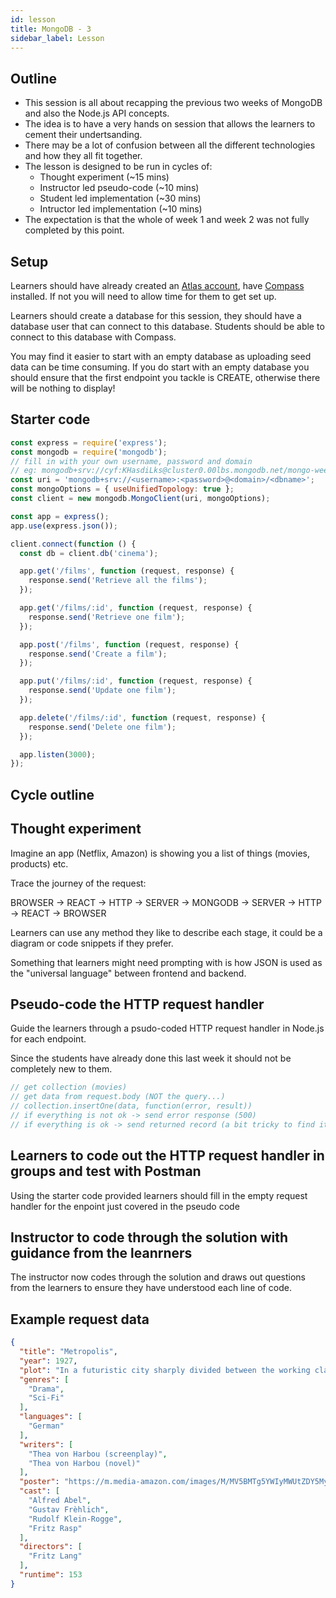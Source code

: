 ```yaml
---
id: lesson
title: MongoDB - 3
sidebar_label: Lesson
---
```


## Outline

- This session is all about recapping the previous two weeks of MongoDB and also the Node.js API concepts.
- The idea is to have a very hands on session that allows the learners to cement their undertsanding.
- There may be a lot of confusion between all the different technologies and how they all fit together.
- The lesson is designed to be run in cycles of:
  - Thought experiment (~15 mins)
  - Instructor led pseudo-code (~10 mins)
  - Student led implementation (~30 mins)
  - Intructor led implementation (~10 mins)
- The expectation is that the whole of week 1 and week 2 was not fully completed by this point.


## Setup

Learners should have already created an [Atlas account](https://www.mongodb.com/cloud/atlas), have [Compass](https://www.mongodb.com/products/compass) installed. If not you will need to allow time for them to get set up.

Learners should create a database for this session, they should have a database user that can connect to this database. Students should be able to connect to this database with Compass.

You may find it easier to start with an empty database as uploading seed data can be time consuming. If you do start with an empty database you should ensure that the first endpoint you tackle is CREATE, otherwise there will be nothing to display!


## Starter code

```js
const express = require('express');
const mongodb = require('mongodb');
// fill in with your own username, password and domain
// eg: mongodb+srv://cyf:KHasdiLks@cluster0.00lbs.mongodb.net/mongo-week3
const uri = 'mongodb+srv://<username>:<password>@<domain>/<dbname>';
const mongoOptions = { useUnifiedTopology: true };
const client = new mongodb.MongoClient(uri, mongoOptions);

const app = express();
app.use(express.json());

client.connect(function () {
  const db = client.db('cinema');

  app.get('/films', function (request, response) {
    response.send('Retrieve all the films');
  });

  app.get('/films/:id', function (request, response) {
    response.send('Retrieve one film');
  });

  app.post('/films', function (request, response) {
    response.send('Create a film');
  });

  app.put('/films/:id', function (request, response) {
    response.send('Update one film');
  });

  app.delete('/films/:id', function (request, response) {
    response.send('Delete one film');
  });

  app.listen(3000);
});
```


## Cycle outline

Thought experiment
------------------

Imagine an app (Netflix, Amazon) is showing you a list of things (movies, products) etc.

Trace the journey of the request:

BROWSER -> REACT -> HTTP -> SERVER -> MONGODB -> SERVER -> HTTP -> REACT -> BROWSER

Learners can use any method they like to describe each stage, it could be a diagram or code snippets if they prefer.

Something that learners might need prompting with is how JSON is used as the "universal language" between frontend and backend.


Pseudo-code the HTTP request handler
------------------------------------

Guide the learners through a psudo-coded HTTP request handler in Node.js for each endpoint.

Since the students have already done this last week it should not be completely new to them.

```js
// get collection (movies)
// get data from request.body (NOT the query...)
// collection.insertOne(data, function(error, result))
// if everything is not ok -> send error response (500)
// if everything is ok -> send returned record (a bit tricky to find it...)
```


Learners to code out the HTTP request handler in groups and test with Postman
------------------------------------------------------------------------------

Using the starter code provided learners should fill in the empty request handler for the enpoint just covered in the pseudo code


Instructor to code through the solution with guidance from the leanrners
------------------------------------------------------------------------

The instructor now codes through the solution and draws out questions from the learners to ensure they have understood each line of code.


## Example request data

```json
{
  "title": "Metropolis",
  "year": 1927,
  "plot": "In a futuristic city sharply divided between the working class and the city planners, the son of the city's mastermind falls in love with a working class prophet who predicts the coming of a savior to mediate their differences.",
  "genres": [
    "Drama",
    "Sci-Fi"
  ],
  "languages": [
    "German"
  ],
  "writers": [
    "Thea von Harbou (screenplay)",
    "Thea von Harbou (novel)"
  ],
  "poster": "https://m.media-amazon.com/images/M/MV5BMTg5YWIyMWUtZDY5My00Zjc1LTljOTctYmI0MWRmY2M2NmRkXkEyXkFqcGdeQXVyMTMxODk2OTU@._V1_SY1000_SX677_AL_.jpg",
  "cast": [
    "Alfred Abel",
    "Gustav Frèhlich",
    "Rudolf Klein-Rogge",
    "Fritz Rasp"
  ],
  "directors": [
    "Fritz Lang"
  ],
  "runtime": 153
}
```